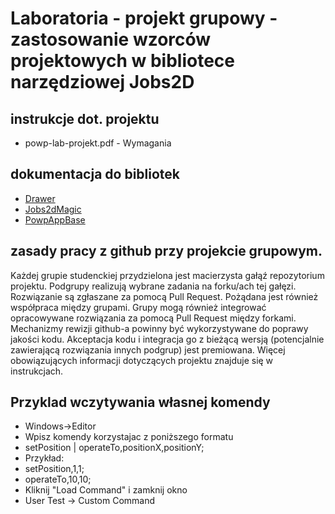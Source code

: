 # Laboratoria - projekt grupowy - zastosowanie wzorców projektowych w bibliotece narzędziowej Jobs2D

## instrukcje dot. projektu

* powp-lab-projekt.pdf - Wymagania

## dokumentacja do bibliotek 

* [Drawer](http://coach.kis.p.lodz.pl/powp-libs-docs/Drawer/)
* [Jobs2dMagic](http://coach.kis.p.lodz.pl/powp-libs-docs/Jobs2dMagic/)
* [PowpAppBase](http://coach.kis.p.lodz.pl/powp-libs-docs/PowpAppBase/)

## zasady pracy z github przy projekcie grupowym.

Każdej grupie studenckiej przydzielona jest macierzysta gałąź repozytorium projektu. Podgrupy realizują wybrane zadania na forku/ach tej gałęzi. Rozwiązanie są zgłaszane za pomocą Pull Request. Pożądana jest również współpraca między grupami. Grupy mogą również integrować opracowywane rozwiązania za pomocą Pull Request między forkami. Mechanizmy rewizji github-a powinny być wykorzystywane do poprawy jakości kodu.
Akceptacja kodu i integracja go z bieżącą wersją (potencjalnie zawierającą rozwiązania innych podgrup) jest premiowana. Więcej obowiązujących informacji dotyczących projektu znajduje się w instrukcjach.

## Przyklad wczytywania własnej komendy

* Windows->Editor
* Wpisz komendy korzystajac z poniższego formatu
* setPosition | operateTo,positionX,positionY;
* Przykład:
* setPosition,1,1;
* operateTo,10,10;
* Kliknij "Load Command" i zamknij okno
* User Test -> Custom Command
